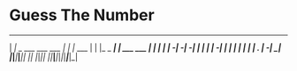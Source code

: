 # Guess The Number
 _____                    _____ _          _____           _          
|   __|_ _ ___ ___ ___   |_   _| |_ ___   |   | |_ _ _____| |_ ___ ___
|  |  | | | -_|_ -|_ -|    | | |   | -_|  | | | | | |     | . | -_|  _|
|_____|___|___|___|___|    |_| |_|_|___|  |_|___|___|_|_|_|___|___|_| 






